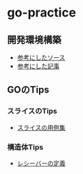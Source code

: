# go-practice
## 開発環境構築
* [参考にしたソース](https://github.com/microsoft/vscode-remote-try-go)
* [参考にした記事](https://qiita.com/maroKanatani/items/75c38f6ab2f474ef7d37)

## GOのTips
### スライスのTips
* [スライスの用例集](https://github.com/golang/go/wiki/SliceTricks)

### 構造体Tips
* [レシーバーの定義](https://github.com/golang/go/wiki/CodeReviewComments#receiver-type)
